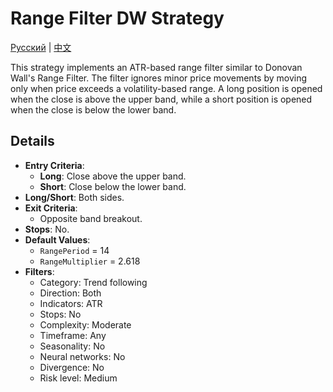 # Range Filter DW Strategy
[Русский](README_ru.md) | [中文](README_cn.md)

This strategy implements an ATR-based range filter similar to Donovan Wall's Range Filter. The filter ignores minor price movements by moving only when price exceeds a volatility-based range. A long position is opened when the close is above the upper band, while a short position is opened when the close is below the lower band.

## Details

- **Entry Criteria**:
  - **Long**: Close above the upper band.
  - **Short**: Close below the lower band.
- **Long/Short**: Both sides.
- **Exit Criteria**:
  - Opposite band breakout.
- **Stops**: No.
- **Default Values**:
  - `RangePeriod` = 14
  - `RangeMultiplier` = 2.618
- **Filters**:
  - Category: Trend following
  - Direction: Both
  - Indicators: ATR
  - Stops: No
  - Complexity: Moderate
  - Timeframe: Any
  - Seasonality: No
  - Neural networks: No
  - Divergence: No
  - Risk level: Medium
